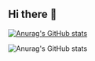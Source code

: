 ## Hi there 👋
[![Anurag's GitHub stats](https://github-readme-stats.vercel.app/api?username=andrelumos)](https://github.com/andrelumos/github-readme-stats)

![Anurag's GitHub stats](https://github-readme-stats.vercel.app/api?username=andrelumos&hide=issues)
<!--
**andrelumos/andrelumos** is a ✨ _special_ ✨ repository because its `README.md` (this file) appears on your GitHub profile.

Here are some ideas to get you started:

- 🔭 I’m currently working on ...
- 🌱 I’m currently learning ...
- 👯 I’m looking to collaborate on ...
- 🤔 I’m looking for help with ...
- 💬 Ask me about ...
- 📫 How to reach me: ...
- 😄 Pronouns: ...
- ⚡ Fun fact: ...
-->
